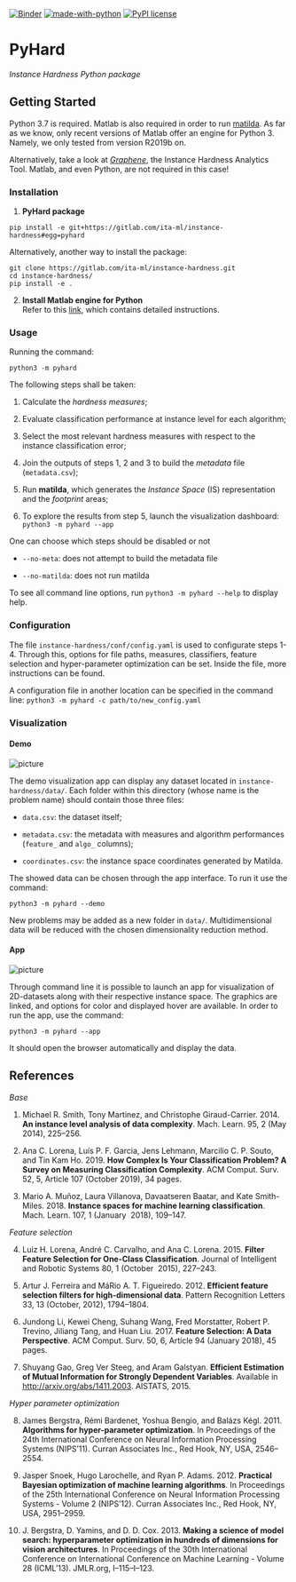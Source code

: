 [![Binder](https://mybinder.org/badge_logo.svg)](https://mybinder.org/v2/gl/ita-ml%2Finstance-hardness/binder?filepath=notebooks%2F)
[![made-with-python](https://img.shields.io/badge/Made%20with-Python-1f425f.svg)](https://www.python.org/)
[![PyPI license](https://img.shields.io/pypi/l/ansicolortags.svg)](https://en.wikipedia.org/wiki/MIT_License)

# PyHard

_Instance Hardness Python package_

<!--![picture](docs/img/circle-fs.png)-->

## Getting Started

Python 3.7 is required. Matlab is also required in order to run [matilda](https://matilda.unimelb.edu.au/matilda/). As far as we know, only recent versions of Matlab offer an engine for Python 3. Namely, we only tested from version R2019b on.

Alternatively, take a look at [_Graphene_](https://gitlab.com/ita-ml/graphene), the Instance Hardness Analytics Tool. Matlab, and even Python, are not required in this case!

### Installation
1. __PyHard package__
```
pip install -e git+https://gitlab.com/ita-ml/instance-hardness#egg=pyhard
```
Alternatively, another way to install the package:
```
git clone https://gitlab.com/ita-ml/instance-hardness.git
cd instance-hardness/
pip install -e .
```

2. __Install Matlab engine for Python__  
Refer to this [link](https://www.mathworks.com/help/matlab/matlab_external/install-the-matlab-engine-for-python.html), which contains detailed instructions.

### Usage

Running the command:

```
python3 -m pyhard
```

The following steps shall be taken:

1. Calculate the _hardness measures_;

2. Evaluate classification performance at instance level for each algorithm;

3. Select the most relevant hardness measures with respect to the instance classification error;

4. Join the outputs of steps 1, 2 and 3 to build the _metadata_ file (`metadata.csv`);

5. Run __matilda__, which generates the _Instance Space_ (IS) representation and the _footprint_ areas;

6. To explore the results from step 5, launch the visualization dashboard: 
`python3 -m pyhard --app`


One can choose which steps should be disabled or not

* `--no-meta`: does not attempt to build the metadata file

* `--no-matilda`: does not run matilda


To see all command line options, run `python3 -m pyhard --help` to display help.


### Configuration

The file `instance-hardness/conf/config.yaml` is used to configurate steps 1-4. Through this, options for file paths, measures, classifiers, feature selection and hyper-parameter optimization can be set. Inside the file, more instructions can be found.

A configuration file in another location can be specified in the command line: 
`python3 -m pyhard -c path/to/new_config.yaml`


### Visualization

#### Demo

![picture](docs/img/demo.png)

The demo visualization app can display any dataset located in `instance-hardness/data/`. Each folder within this directory (whose name is the problem name) should contain those three files:

- `data.csv`: the dataset itself;

- `metadata.csv`: the metadata with measures and algorithm performances (`feature_` and `algo_` columns);

- `coordinates.csv`: the instance space coordinates generated by Matilda.

The showed data can be chosen through the app interface. To run it use the command:

```
python3 -m pyhard --demo
```

New problems may be added as a new folder in `data/`. Multidimensional data will be reduced with the chosen dimensionality reduction method.

#### App

![picture](docs/img/animation.gif)

Through command line it is possible to launch an app for visualization of 2D-datasets along with their respective instance space. The graphics are linked, and options for color and displayed hover are available. In order to run the app, use the command:

```
python3 -m pyhard --app
```

It should open the browser automatically and display the data.


## References

_Base_

1. Michael R. Smith, Tony Martinez, and Christophe Giraud-Carrier. 2014. __An instance level analysis of data complexity__. Mach. Learn. 95, 2 (May 2014), 225–256.

2. Ana C. Lorena, Luís P. F. Garcia, Jens Lehmann, Marcilio C. P. Souto, and Tin Kam Ho. 2019. __How Complex Is Your Classification Problem? A Survey on Measuring Classification Complexity__. ACM Comput. Surv. 52, 5, Article 107 (October 2019), 34 pages.

3. Mario A. Muñoz, Laura Villanova, Davaatseren Baatar, and Kate Smith-Miles. 2018. __Instance spaces for machine learning classification__. Mach. Learn. 107, 1 (January   2018), 109–147.

_Feature selection_

4. Luiz H. Lorena, André C. Carvalho, and Ana C. Lorena. 2015. __Filter Feature Selection for One-Class Classification__. Journal of Intelligent and Robotic Systems 80, 1 (October   2015), 227–243.

5. Artur J. Ferreira and MáRio A. T. Figueiredo. 2012. __Efficient feature selection filters for high-dimensional data__. Pattern Recognition Letters 33, 13 (October, 2012), 1794–1804.

6. Jundong Li, Kewei Cheng, Suhang Wang, Fred Morstatter, Robert P. Trevino, Jiliang Tang, and Huan Liu. 2017. __Feature Selection: A Data Perspective__. ACM Comput. Surv. 50, 6, Article 94 (January 2018), 45 pages.

7. Shuyang Gao, Greg Ver Steeg, and Aram Galstyan. __Efficient Estimation of Mutual Information for Strongly Dependent Variables__. Available in http://arxiv.org/abs/1411.2003. AISTATS, 2015.

_Hyper parameter optimization_

8. James Bergstra, Rémi Bardenet, Yoshua Bengio, and Balázs Kégl. 2011. __Algorithms for hyper-parameter optimization__. In Proceedings of the 24th International Conference on Neural Information Processing Systems (NIPS’11). Curran Associates Inc., Red Hook, NY, USA, 2546–2554.

9. Jasper Snoek, Hugo Larochelle, and Ryan P. Adams. 2012. __Practical Bayesian optimization of machine learning algorithms__. In Proceedings of the 25th International Conference on Neural Information Processing Systems - Volume 2 (NIPS’12). Curran Associates Inc., Red Hook, NY, USA, 2951–2959.
  
10. J. Bergstra, D. Yamins, and D. D. Cox. 2013. __Making a science of model search: hyperparameter optimization in hundreds of dimensions for vision architectures__. In Proceedings of the 30th International Conference on International Conference on Machine Learning - Volume 28 (ICML’13). JMLR.org, I–115–I–123.
  
